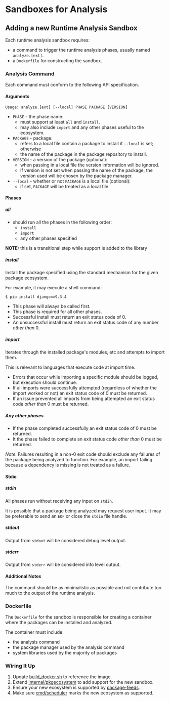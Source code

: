 # Sandboxes for Analysis

## Adding a new Runtime Analysis Sandbox

Each runtime analysis sandbox requires:

- a command to trigger the runtime analysis phases, usually named
  `analyze.[ext]`.
- a `Dockerfile` for constructing the sandbox.

### Analysis Command

Each command must conform to the following API specification.

#### Arguments

```
Usage: analyze.[ext] [--local] PHASE PACKAGE [VERSION]
```

- `PHASE` - the phase name:
  - must support at least `all` and `install`.
  - may also include `import` and any other phases useful to the
    ecosystem.
- `PACKAGE` - package:
  - refers to a local file contain a package to install if `--local` is set;
    otherwise
  - the name of the package in the package repository to install.
- `VERSION` - a version of the package (optional):
  - when passing in a local file the version information will be ignored.
  - if version is not set when passing the name of the package, the version used
    will be chosen by the package manager.
- `--local` - whether or not `PACKAGE` is a local file (optional):
  - if set, `PACKAGE` will be treated as a local file


#### Phases

##### all

- should run all the phases in the following order:
  - `install`
  - `import`
  - any other phases specified

**NOTE:** this is a transitional step while support is added to the library

##### install

Install the package specified using the standard mechanism for the given
package ecosystem.

For example, it may execute a shell command:

```shell
$ pip install django==9.3.4
```

- This phase will always be called first.
- This phase is required for all other phases.
- Successful install must return an exit status code of 0.
- An unsuccessful install must return an exit status code of any number *other
  than* 0.

##### import

Iterates through the installed package's modules, etc and attempts to import
them.

This is relevant to languages that execute code at import time.

- Errors that occur while importing a specific module should be logged, but
  execution should continue.
- If all imports were successfully attempted (regardless of whether the import
  worked or not) an exit status code of 0 must be returned.
- If an issue prevented all imports from being attempted an exit status code
  *other than* 0 must be returned.

##### Any other phases

- If the phase completed successfully an exit status code of 0 must be returned.
- It the phase failed to complete an exit status code *other than* 0 must be
  returned.

*Note*: Failures resulting in a non-0 exit code should exclude any failures of
the package being analyzed to function. For example, an import failing because
a dependency is missing is not treated as a failure.

#### Stdio

##### stdin

All phases run without receiving any input on `stdin`.

It is possible that a package being analyzed may request user input. It may be
preferable to send an `EOF` or close the `stdin` file handle.

##### stdout

Output from `stdout` will be considered debug level output.

##### stderr

Output from `stderr` will be considered info level output.

#### Additional Notes

The command should be as minimalistic as possible and not contribute too much to
the output of the runtime analysis.

### Dockerfile

The `Dockerfile` for the sandbox is responsible for creating a container where
the packages can be installed and analyzed.

The container must include:

- the analysis command
- the package manager used by the analysis command
- system libraries used by the majority of packages

### Wiring It Up

1. Update [build_docker.sh](../build/build_docker.sh) to reference the image.
2. Extend [internal/pkgecosystem](../internal/pkgecosystem) to add support for
   the new sandbox.
3. Ensure your new ecosystem is supported by
   [package-feeds](https://github.com/ossf/package-feeds).
4. Make sure [cmd/scheduler](../cmd/scheduler) marks the new ecosystem as
   supported.
